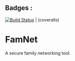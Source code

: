 ## Badges : 
[![Build Status](https://travis-ci.com/capktkirk/FamNet.svg?branch=master)](https://travis-ci.com/capktkirk/FamNet) | (coveralls)

# FamNet
A secure family networking tool.

